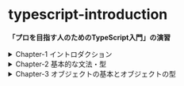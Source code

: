 # typescript-introduction
**「プロを目指す人のためのTypeScript入門」の演習**


<details>
<summary>Chapter-1 イントロダクション</summary>

- 環境構築〜Hello Worldまで

</details>

<details>
<summary>Chapter-2 基本的な文法・型</summary>

- 式、文、演算子、制御など
- 演習：fizzbuzz

</details>

<details>
<summary>Chapter-3 オブジェクトの基本とオブジェクトの型</summary>

- オブジェクト、配列、組み込みオブジェクトなど
- 演習：簡単なデータ処理

</details>